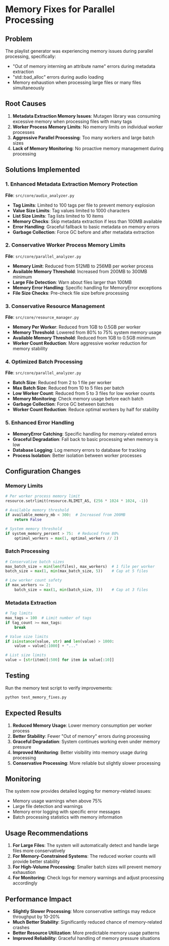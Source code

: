 # Memory Fixes for Parallel Processing

## Problem
The playlist generator was experiencing memory issues during parallel processing, specifically:
- "Out of memory interning an attribute name" errors during metadata extraction
- "std::bad_alloc" errors during audio loading
- Memory exhaustion when processing large files or many files simultaneously

## Root Causes
1. **Metadata Extraction Memory Issues**: Mutagen library was consuming excessive memory when processing files with many tags
2. **Worker Process Memory Limits**: No memory limits on individual worker processes
3. **Aggressive Parallel Processing**: Too many workers and large batch sizes
4. **Lack of Memory Monitoring**: No proactive memory management during processing

## Solutions Implemented

### 1. Enhanced Metadata Extraction Memory Protection
**File**: `src/core/audio_analyzer.py`

- **Tag Limits**: Limited to 100 tags per file to prevent memory explosion
- **Value Size Limits**: Tag values limited to 1000 characters
- **List Size Limits**: Tag lists limited to 10 items
- **Memory Checks**: Skip metadata extraction if less than 100MB available
- **Error Handling**: Graceful fallback to basic metadata on memory errors
- **Garbage Collection**: Force GC before and after metadata extraction

### 2. Conservative Worker Process Memory Limits
**File**: `src/core/parallel_analyzer.py`

- **Memory Limit**: Reduced from 512MB to 256MB per worker process
- **Available Memory Threshold**: Increased from 200MB to 300MB minimum
- **Large File Detection**: Warn about files larger than 100MB
- **Memory Error Handling**: Specific handling for MemoryError exceptions
- **File Size Checks**: Pre-check file size before processing

### 3. Conservative Resource Management
**File**: `src/core/resource_manager.py`

- **Memory Per Worker**: Reduced from 1GB to 0.5GB per worker
- **Memory Threshold**: Lowered from 80% to 75% system memory usage
- **Available Memory Threshold**: Reduced from 1GB to 0.5GB minimum
- **Worker Count Reduction**: More aggressive worker reduction for memory stability

### 4. Optimized Batch Processing
**File**: `src/core/parallel_analyzer.py`

- **Batch Size**: Reduced from 2 to 1 file per worker
- **Max Batch Size**: Reduced from 10 to 5 files per batch
- **Low Worker Count**: Reduced from 5 to 3 files for low worker counts
- **Memory Monitoring**: Check memory usage before each batch
- **Garbage Collection**: Force GC between batches
- **Worker Count Reduction**: Reduce optimal workers by half for stability

### 5. Enhanced Error Handling
- **MemoryError Catching**: Specific handling for memory-related errors
- **Graceful Degradation**: Fall back to basic processing when memory is low
- **Database Logging**: Log memory errors to database for tracking
- **Process Isolation**: Better isolation between worker processes

## Configuration Changes

### Memory Limits
```python
# Per worker process memory limit
resource.setrlimit(resource.RLIMIT_AS, (256 * 1024 * 1024, -1))

# Available memory threshold
if available_memory_mb < 300:  # Increased from 200MB
    return False

# System memory threshold
if system_memory_percent > 75:  # Reduced from 80%
    optimal_workers = max(1, optimal_workers // 2)
```

### Batch Processing
```python
# Conservative batch sizes
max_batch_size = min(len(files), max_workers)  # 1 file per worker
batch_size = max(1, min(max_batch_size, 5))    # Cap at 5 files

# Low worker count safety
if max_workers <= 2:
    batch_size = max(1, min(batch_size, 3))    # Cap at 3 files
```

### Metadata Extraction
```python
# Tag limits
max_tags = 100  # Limit number of tags
if tag_count >= max_tags:
    break

# Value size limits
if isinstance(value, str) and len(value) > 1000:
    value = value[:1000] + "..."

# List size limits
value = [str(item)[:500] for item in value[:10]]
```

## Testing

Run the memory test script to verify improvements:
```bash
python test_memory_fixes.py
```

## Expected Results

1. **Reduced Memory Usage**: Lower memory consumption per worker process
2. **Better Stability**: Fewer "Out of memory" errors during processing
3. **Graceful Degradation**: System continues working even under memory pressure
4. **Improved Monitoring**: Better visibility into memory usage during processing
5. **Conservative Processing**: More reliable but slightly slower processing

## Monitoring

The system now provides detailed logging for memory-related issues:
- Memory usage warnings when above 75%
- Large file detection and warnings
- Memory error logging with specific error messages
- Batch processing statistics with memory information

## Usage Recommendations

1. **For Large Files**: The system will automatically detect and handle large files more conservatively
2. **For Memory-Constrained Systems**: The reduced worker counts will provide better stability
3. **For High-Volume Processing**: Smaller batch sizes will prevent memory exhaustion
4. **For Monitoring**: Check logs for memory warnings and adjust processing accordingly

## Performance Impact

- **Slightly Slower Processing**: More conservative settings may reduce throughput by 10-20%
- **Much Better Stability**: Significantly reduced chance of memory-related crashes
- **Better Resource Utilization**: More predictable memory usage patterns
- **Improved Reliability**: Graceful handling of memory pressure situations 
